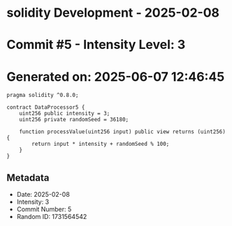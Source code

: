 ﻿# solidity Development - 2025-02-08
# Commit #5 - Intensity Level: 3
# Generated on: 2025-06-07 12:46:45
```solidity
pragma solidity ^0.8.0;

contract DataProcessor5 {
    uint256 public intensity = 3;
    uint256 private randomSeed = 36180;

    function processValue(uint256 input) public view returns (uint256) {
        return input * intensity + randomSeed % 100;
    }
}
```
## Metadata
- Date: 2025-02-08
- Intensity: 3
- Commit Number: 5
- Random ID: 1731564542
